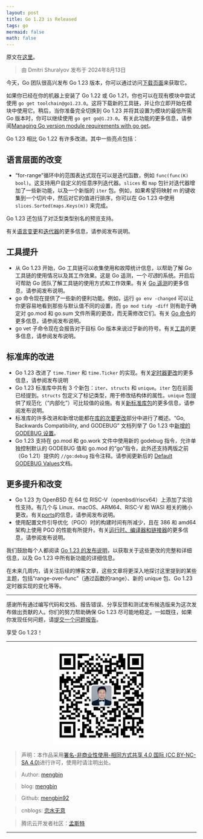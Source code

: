 ```yaml
---
layout: post
title: Go 1.23 is Released
tags: go 
mermaid: false
math: false
---  
```


原文在[这里](https://go.dev/blog/go1.23)。  

> 由 Dmitri Shuralyov 发布于 2024年8月13日

今天，Go 团队很高兴发布 Go 1.23 版本，你可以通过访问[下载页面](https://go.dev/dl/)来获取它。

如果你已经在你的机器上安装了 Go 1.22 或 Go 1.21，你也可以在现有模块中尝试使用 `go get toolchain@go1.23.0`。这将下载新的工具链，并让你立即开始在模块中使用它。稍后，当你准备完全切换到 Go 1.23 并将其设置为模块的最低所需 Go 版本时，你可以继续使用 `go get go@1.23.0`。有关此功能的更多信息，请参阅[Managing Go version module requirements with go get](https://go.dev/doc/toolchain#get)。

Go 1.23 相比 Go 1.22 有许多改进。其中一些亮点包括：  

## 语言层面的改变

- “for-range”循环中的范围表达式现在可以是迭代函数，例如 `func(func(K) bool)`。这支持用户自定义的任意序列迭代器。`slices` 和 `map` 包针对迭代器增加了一些新功能，以及一个新版的 `iter` 包。例如，如果希望将映射 m 的键收集到一个切片中，然后对它的值进行排序，你可以在 Go 1.23 中使用 `slices.Sorted(maps.Keys(m))` 来完成。

Go 1.23 还包括了对泛型类型别名的预览支持。

有关[语言变更](https://go.dev/doc/go1.23#language)和[迭代器](https://go.dev/doc/go1.23#iterators)的更多信息，请参阅发布说明。  

## 工具提升

- 从 Go 1.23 开始，Go 工具链可以收集使用和故障统计信息，以帮助了解 Go 工具链的使用情况以及其工作效果。这是 Go 遥测，一个*可选*的系统。开启后可帮助 Go 团队了解工具链的使用方式和工作效果。有关 [Go 遥测](https://go.dev/doc/go1.23#telemetry)的更多信息，请参阅发布说明。
- go 命令现在提供了一些新的便利功能。例如，运行 `go env -changed` 可以让你更容易地看到那些与默认值不同的设置，而 `go mod tidy -diff` 则有助于确定对 go.mod 和 go.sum 文件所需的更改，而无需修改它们。有关 [Go 命令](https://go.dev/doc/go1.23#go-command)的更多信息，请参阅发布说明。
- go vet 子命令现在会报告对于目标 Go 版本来说过于新的符号。有关[工具](https://go.dev/doc/go1.23#tools)的更多信息，请参阅发布说明。  

## 标准库的改进

- Go 1.23 改进了 `time.Timer` 和 `time.Ticker` 的实现。有关[定时器更改](https://go.dev/doc/go1.23#timer-changes)的更多信息，请参阅发布说明
- Go 1.23 标准库中共有 3 个新包：`iter`、`structs` 和 `unique`。`iter` 包在前面已经提到。`structs` 包定义了标记类型，用于修改结构体的属性。`unique` 包提供了规范化（“内部化”）可比较值的设施。有关[新标准库包](https://go.dev/doc/go1.23#new-unique-package)的更多信息，请参阅发布说明。
- 标准库的许多改进和新增功能都在[库的次要更改](https://go.dev/doc/go1.23#minor_library_changes)部分中进行了概述。“Go, Backwards Compatibility, and GODEBUG” 文档列举了 Go 1.23 中[新增的 GODEBUG 设置](https://go.dev/doc/godebug#go-123)。
- Go 1.23 支持在 go.mod 和 go.work 文件中使用新的 godebug 指令，允许单独控制默认的 GODEBUG 值和 go.mod 的“go”指令，此外还支持两版之前（Go 1.21）提供的 `//go:debug` 指令注释。请参阅更新后的 [Default GODEBUG Values](https://go.dev/doc/godebug#default)文档。

## 更多提升和改变

- Go 1.23 为 OpenBSD 在 64 位 RISC-V（openbsd/riscv64）上添加了实验性支持。有几个与 Linux、macOS、ARM64、RISC-V 和 WASI 相关的微小更改。有关[ports](https://go.dev/doc/go1.23#ports)的信息，请参阅发布说明。
- 使用配置文件引导优化（PGO）时的构建时间有所减少，且在 386 和 amd64 架构上使用 PGO 的性能有所提升。有关[运行时、编译器和链接器](https://go.dev/doc/go1.23#runtime)的更多信息，请参阅发布说明。

我们鼓励每个人都阅读 [Go 1.23 的发布说明](https://go.dev/doc/go1.23)，以获取关于这些更改的完整和详细信息，以及 Go 1.23 中所有新功能的详细信息。

在未来几周内，请关注后续的博客文章，这些文章将更深入地探讨这里提到的某些主题，包括“range-over-func”（通过函数的range）、新的 unique 包、Go 1.23 定时器实现的变化等等。

---  

感谢所有通过编写代码和文档、报告错误、分享反馈和测试发布候选版来为这次发布做出贡献的人。你们的努力帮助确保 Go 1.23 尽可能地稳定。一如既往，如果你发现任何问题，请[提交一个问题报告](https://go.dev/issue/new)。

享受 Go 1.23！  

---

<div align="center">
  <img src="../img/qrcode_wechat.jpg" alt="孟斯特">
</div>

> 声明：本作品采用[署名-非商业性使用-相同方式共享 4.0 国际 (CC BY-NC-SA 4.0)](https://creativecommons.org/licenses/by-nc-sa/4.0/deed.zh)进行许可，使用时请注明出处。  

> Author: [mengbin](mengbin1992@outlook.com)  

> blog: [mengbin](https://mengbin.top)  

> Github: [mengbin92](https://mengbin92.github.io/)  

> cnblogs: [恋水无意](https://www.cnblogs.com/lianshuiwuyi/)  

> 腾讯云开发者社区：[孟斯特](https://cloud.tencent.com/developer/user/6649301)  

---
